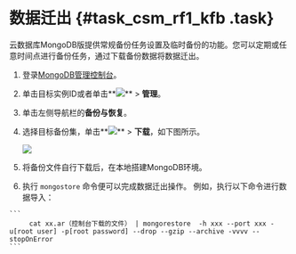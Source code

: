 # 数据迁出 {#task_csm_rf1_kfb .task}

云数据库MongoDB版提供常规备份任务设置及临时备份的功能。您可以定期或任意时间点进行备份任务，通过下载备份数据将数据迁出。

1.   登录[MongoDB管理控制台](https://mongodb.console.aliyun.com/?spm=a2c4g.11186623.2.13.76a27cacHsdpGJ#/mongodb/detail/dds-bp141308a7947204/info)。 
2.  单击目标实例ID或者单击**![](http://static-aliyun-doc.oss-cn-hangzhou.aliyuncs.com/assets/img/6689/154028580613802_zh-CN.png)** \> **管理**。 
3.   单击左侧导航栏的**备份与恢复**。 
4.  选择目标备份集，单击**![](http://static-aliyun-doc.oss-cn-hangzhou.aliyuncs.com/assets/img/6689/154028580613802_zh-CN.png)** \> **下载**，如下图所示。 

    ![](http://static-aliyun-doc.oss-cn-hangzhou.aliyuncs.com/assets/img/6701/154028580613844_zh-CN.png)

5.   将备份文件自行下载后，在本地搭建MongoDB环境。 
6.   执行 `mongostore` 命令便可以完成数据迁出操作。 例如，执行以下命令进行数据导入： 

    ```
         cat xx.ar（控制台下载的文件） | mongorestore  -h xxx --port xxx -u[root user] -p[root password] --drop --gzip --archive -vvvv --stopOnError
    ```


